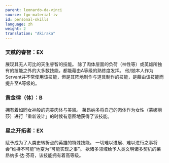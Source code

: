 ```yaml
---
parent: leonardo-da-vinci
source: fgo-material-iv
id: personal-skills
language: zh
weight: 2
translation: "Akiraka"
---
```


### 天赋的睿智：EX

展现其无人可比的天生睿智的技能。
除了肉体层面的负荷（神性等）或英雄所独有的技能之外的大多数技能，都能藉由A等级的熟练度发挥。
他/她本人作为Servant并不常使用该技能，但是其阵地制作与道具制作的技能，是藉由该技能而提升至A等级的。

### 黄金律（体）：B

拥有着如同女神般的完美肉体与美貌。
莱昂纳多将自己的肉体作为女性（蒙娜丽莎）进行「重新设计」的时候有意图地获得了该技能。

### 星之开拓者：EX

赋予成为了人类史转折点的英雄的特殊技能。
一切难以进展、难以进行之事将会“维持不可能”地变为“可能实现之事”。
欸诸多领域给予人类文明诸多契机的莱昂纳多·达·芬奇，该技能拥有着高等级。
